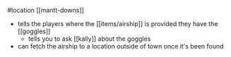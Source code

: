 #location [[mantt-downs]]
- tells the players where the [[items/airship]] is provided they have the [[goggles]]
    - tells you to ask [[kally]] about the goggles
- can fetch the airship to a location outside of town once it's been found